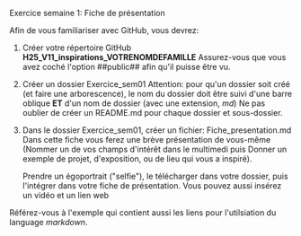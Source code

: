 Exercice semaine 1: Fiche de présentation

Afin de vous familiariser avec GitHub, vous devrez:

1) Créer votre répertoire GitHub
   **H25_V11_inspirations_VOTRENOMDEFAMILLE**
   Assurez-vous que vous avez coché l'option ##public## afin qu'il puisse être vu.

2) Créer un dossier Exercice_sem01
   Attention: pour qu'un dossier soit créé (et faire une arborescence), le nom du dossier doit être suivi d'une barre oblique **ET** d'un nom de dossier (avec une 
   extension, *md*)
   Ne pas oublier de créer un README.md pour chaque dossier et sous-dossier.
   
4) Dans le dossier Exercice_sem01, créer un fichier: Fiche_presentation.md  
   Dans cette fiche vous ferez une brève présentation de vous-même (Nommer un de vos champs d'intérêt dans le multimedi puis Donner un exemple de projet, 
   d'exposition, ou de lieu qui vous a inspiré).

   Prendre un égoportrait ("selfie"), le télécharger dans votre dossier, puis l'intégrer dans votre fiche de présentation.
   Vous pouvez aussi insérez un vidéo et un lien web

  Référez-vous à l'exemple qui contient aussi les liens pour l'utilsiation du language *markdown*.
